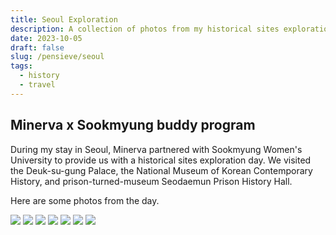 ```yaml
---
title: Seoul Exploration
description: A collection of photos from my historical sites exploration day in Seoul, South Korea
date: 2023-10-05
draft: false
slug: /pensieve/seoul
tags:
  - history
  - travel
---
```


## Minerva x Sookmyung buddy program

During my stay in Seoul, Minerva partnered with Sookmyung Women's University to provide us with a historical sites exploration day. We visited the Deuk-su-gung Palace, the National Museum of Korean Contemporary History, and prison-turned-museum Seodaemun Prison History Hall.

Here are some photos from the day.

<img src='./1.png'>
<img src='./2.png'>
<img src='./3.png'>
<img src='./4.png'>
<img src='./5.png'>
<img src='./6.png'>
<img src='./7.png'>